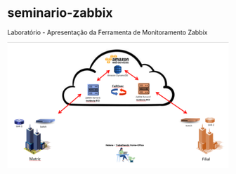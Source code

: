 # seminario-zabbix
Laboratório - Apresentação da Ferramenta de Monitoramento Zabbix

![Screenshot](Arcthitecture_Zabbix_EC2.png)
